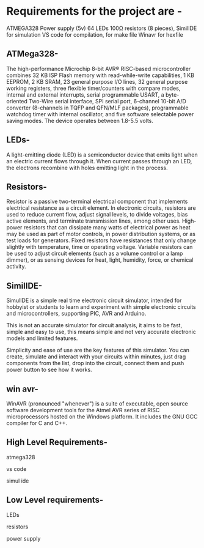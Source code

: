 # Requirements for the project are -
ATMEGA328
Power supply (5v)
64 LEDs
100Ω resistors (8 pieces),
SimilIDE for simulation
VS code for compilation, for make file
Winavr for hexfile

## ATMega328-
The high-performance Microchip 8-bit AVR® RISC-based microcontroller combines 32 KB ISP Flash memory with read-while-write capabilities, 1 KB EEPROM, 2 KB SRAM, 23 general purpose I/O lines, 32 general purpose working registers, three flexible timer/counters with compare modes, internal and external interrupts, serial programmable USART, a byte-oriented Two-Wire serial interface, SPI serial port, 6-channel 10-bit A/D converter (8-channels in TQFP and QFN/MLF packages), programmable watchdog timer with internal oscillator, and five software selectable power saving modes. The device operates between 1.8-5.5 volts.

## LEDs-
A light-emitting diode (LED) is a semiconductor device that emits light when an electric current flows through it. When current passes through an LED, the electrons recombine with holes emitting light in the process.

## Resistors-
Resistor is a passive two-terminal electrical component that implements electrical resistance as a circuit element. In electronic circuits, resistors are used to reduce current flow, adjust signal levels, to divide voltages, bias active elements, and terminate transmission lines, among other uses. High-power resistors that can dissipate many watts of electrical power as heat may be used as part of motor controls, in power distribution systems, or as test loads for generators. Fixed resistors have resistances that only change slightly with temperature, time or operating voltage. Variable resistors can be used to adjust circuit elements (such as a volume control or a lamp dimmer), or as sensing devices for heat, light, humidity, force, or chemical activity.

## SimilIDE-
SimulIDE is a simple real time electronic circuit simulator, intended for hobbyist or students to learn and experiment with simple electronic circuits and microcontrollers, supporting PIC, AVR and Arduino.

This is not an accurate simulator for circuit analysis, it aims to be fast, simple and easy to use, this means simple and not very accurate electronic models and limited features.

Simplicity and ease of use are the key features of this simulator.
You can create, simulate and interact with your circuits within minutes, just drag components from the list, drop into the circuit, connect them and push power button to see how it works.

## win avr-
WinAVR (pronounced "whenever") is a suite of executable, open source software development tools for the Atmel AVR series of RISC microprocessors hosted on the Windows platform. It includes the GNU GCC compiler for C and C++.

## High Level Requirements-
atmega328

vs code 

simul ide

## Low Level requirements-
LEDs

resistors 

power supply


